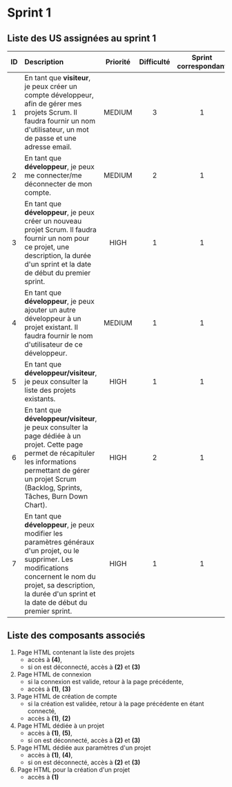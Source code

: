 # Sprint 1
## Liste des US assignées au sprint 1
|   ID  |   Description |   Priorité    |   Difficulté      | Sprint correspondant  |
|:-----:|:--------------|:-------------:|:-----------------:|:---------------------:|
|1|En tant que __visiteur__, je peux créer un compte développeur, afin de gérer mes projets Scrum. Il faudra fournir un nom d'utilisateur, un mot de passe et une adresse email.|MEDIUM| 3 | 1 |
|2|En tant que __développeur__, je peux me connecter/me déconnecter de mon compte.|MEDIUM| 2 | 1 |
|3|En tant que __développeur__, je peux créer un nouveau projet Scrum. Il faudra fournir un nom pour ce projet, une description, la durée d'un sprint et la date de début du premier sprint. |HIGH| 1 | 1 |
|4|En tant que __développeur__, je peux ajouter un autre développeur à un projet existant. Il faudra fournir le nom d'utilisateur de ce développeur.|MEDIUM| 1 | 1 |
|5|En tant que __développeur/visiteur__, je peux consulter la liste des projets existants.|HIGH| 1 | 1 |
|6|En tant que __développeur/visiteur__, je peux consulter la page dédiée à un projet. Cette page permet de récapituler les informations permettant de gérer un projet Scrum (Backlog, Sprints, Tâches, Burn Down Chart).|HIGH| 2 | 1 |
|7|En tant que __développeur__, je peux modifier les paramètres généraux d'un projet, ou le supprimer. Les modifications concernent le nom du projet, sa description, la durée d'un sprint et la date de début du premier sprint.|HIGH| 1 | 1 |

## Liste des composants associés

1. Page HTML contenant la liste des projets
    * accès à __(4)__,
    * si on est déconnecté, accès à __(2)__ et __(3)__
2. Page HTML de connexion 
    * si la connexion est valide, retour à la page précédente, 
    * accès à __(1)__, __(3)__
3. Page HTML de création de compte 
    * si la création est validée, retour à la page précédente en étant connecté, 
    * accès à __(1)__, __(2)__
4. Page HTML dédiée à un projet 
    * accès à __(1)__, __(5)__,
    * si on est déconnecté, accès à __(2)__ et __(3)__
5. Page HTML dédiée aux paramètres d'un projet 
    * accès à __(1)__, __(4)__,
    * si on est déconnecté, accès à __(2)__ et __(3)__
6. Page HTML pour la création d'un projet
    * accès à __(1)__